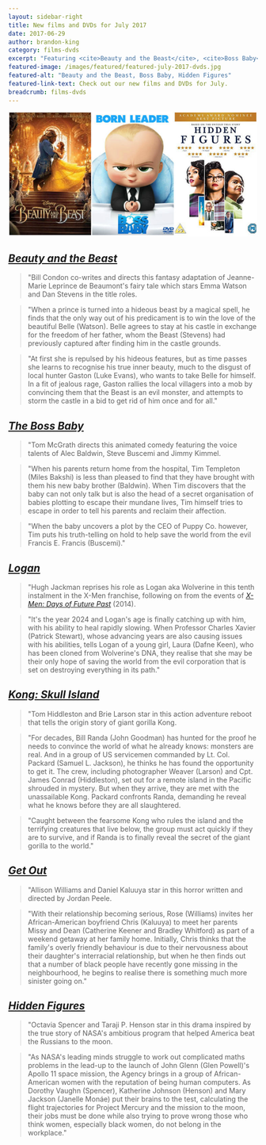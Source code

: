 ```yaml
---
layout: sidebar-right
title: New films and DVDs for July 2017
date: 2017-06-29
author: brandon-king
category: films-dvds
excerpt: "Featuring <cite>Beauty and the Beast</cite>, <cite>Boss Baby</cite> and <cite>Logan</cite>."
featured-image: /images/featured/featured-july-2017-dvds.jpg
featured-alt: "Beauty and the Beast, Boss Baby, Hidden Figures"
featured-link-text: Check out our new films and DVDs for July.
breadcrumb: films-dvds
---
```


![Beauty and the Beast, Boss Baby, Hidden Figures](/images/featured/featured-july-2017-dvds.jpg)

## [<cite>Beauty and the Beast</cite>](https://suffolk.spydus.co.uk/cgi-bin/spydus.exe/ENQ/OPAC/BIBENQ?BRN=2242827)

> "Bill Condon co-writes and directs this fantasy adaptation of Jeanne-Marie Leprince de Beaumont's fairy tale which stars Emma Watson and Dan Stevens in the title roles.

> "When a prince is turned into a hideous beast by a magical spell, he finds that the only way out of his predicament is to win the love of the beautiful Belle (Watson). Belle agrees to stay at his castle in exchange for the freedom of her father, whom the Beast (Stevens) had previously captured after finding him in the castle grounds.

> "At first she is repulsed by his hideous features, but as time passes she learns to recognise his true inner beauty, much to the disgust of local hunter Gaston (Luke Evans), who wants to take Belle for himself. In a fit of jealous rage, Gaston rallies the local villagers into a mob by convincing them that the Beast is an evil monster, and attempts to storm the castle in a bid to get rid of him once and for all."

## [<cite>The Boss Baby</cite>](https://suffolk.spydus.co.uk/cgi-bin/spydus.exe/ENQ/OPAC/BIBENQ?BRN=2175624)

> "Tom McGrath directs this animated comedy featuring the voice talents of Alec Baldwin, Steve Buscemi and Jimmy Kimmel.

> "When his parents return home from the hospital, Tim Templeton (Miles Bakshi) is less than pleased to find that they have brought with them his new baby brother (Baldwin). When Tim discovers that the baby can not only talk but is also the head of a secret organisation of babies plotting to escape their mundane lives, Tim himself tries to escape in order to tell his parents and reclaim their affection.

> "When the baby uncovers a plot by the CEO of Puppy Co. however, Tim puts his truth-telling on hold to help save the world from the evil Francis E. Francis (Buscemi)."

## [<cite>Logan</cite>](https://suffolk.spydus.co.uk/cgi-bin/spydus.exe/ENQ/OPAC/BIBENQ?BRN=2163867)

> "Hugh Jackman reprises his role as Logan aka Wolverine in this tenth instalment in the X-Men franchise, following on from the events of [<cite>X-Men: Days of Future Past</cite>](https://suffolk.spydus.co.uk/cgi-bin/spydus.exe/ENQ/OPAC/BIBENQ?BRN=1685770) (2014).

> "It's the year 2024 and Logan's age is finally catching up with him, with his ability to heal rapidly slowing. When Professor Charles Xavier (Patrick Stewart), whose advancing years are also causing issues with his abilities, tells Logan of a young girl, Laura (Dafne Keen), who has been cloned from Wolverine's DNA, they realise that she may be their only hope of saving the world from the evil corporation that is set on destroying everything in its path."

## [<cite>Kong: Skull Island</cite>](https://suffolk.spydus.co.uk/cgi-bin/spydus.exe/ENQ/OPAC/BIBENQ?BRN=2244071)

> "Tom Hiddleston and Brie Larson star in this action adventure reboot that tells the origin story of giant gorilla Kong.

> "For decades, Bill Randa (John Goodman) has hunted for the proof he needs to convince the world of what he already knows: monsters are real. And in a group of US servicemen commanded by Lt. Col. Packard (Samuel L. Jackson), he thinks he has found the opportunity to get it. The crew, including photographer Weaver (Larson) and Cpt. James Conrad (Hiddleston), set out for a remote island in the Pacific shrouded in mystery. But when they arrive, they are met with the unassailable Kong. Packard confronts Randa, demanding he reveal what he knows before they are all slaughtered.

> "Caught between the fearsome Kong who rules the island and the terrifying creatures that live below, the group must act quickly if they are to survive, and if Randa is to finally reveal the secret of the giant gorilla to the world."

## [<cite>Get Out</cite>](https://suffolk.spydus.co.uk/cgi-bin/spydus.exe/ENQ/OPAC/BIBENQ?BRN=2205158)

> "Allison Williams and Daniel Kaluuya star in this horror written and directed by Jordan Peele.

> "With their relationship becoming serious, Rose (Williams) invites her African-American boyfriend Chris (Kaluuya) to meet her parents Missy and Dean (Catherine Keener and Bradley Whitford) as part of a weekend getaway at her family home. Initially, Chris thinks that the family's overly friendly behaviour is due to their nervousness about their daughter's interracial relationship, but when he then finds out that a number of black people have recently gone missing in the neighbourhood, he begins to realise there is something much more sinister going on."

## [<cite>Hidden Figures</cite>](https://suffolk.spydus.co.uk/cgi-bin/spydus.exe/ENQ/OPAC/BIBENQ?BRN=2157664)

> "Octavia Spencer and Taraji P. Henson star in this drama inspired by the true story of NASA's ambitious program that helped America beat the Russians to the moon.

> "As NASA's leading minds struggle to work out complicated maths problems in the lead-up to the launch of John Glenn (Glen Powell)'s Apollo 11 space mission, the Agency brings in a group of African-American women with the reputation of being human computers. As Dorothy Vaughn (Spencer), Katherine Johnson (Henson) and Mary Jackson (Janelle Monáe) put their brains to the test, calculating the flight trajectories for Project Mercury and the mission to the moon, their jobs must be done while also trying to prove wrong those who think women, especially black women, do not belong in the workplace."
